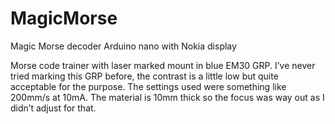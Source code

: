 # MagicMorse
Magic Morse decoder Arduino nano with Nokia display

Morse code trainer with laser marked mount in blue EM30 GRP.
I’ve never tried marking this GRP before, the contrast is a little low but quite acceptable for the purpose. The settings used were something like 200mm/s at 10mA. The material is 10mm thick so the focus was way out as I didn’t adjust for that.

